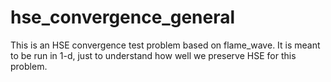 # hse_convergence_general

This is an HSE convergence test problem based on flame_wave.  It is
meant to be run in 1-d, just to understand how well we preserve HSE
for this problem.



